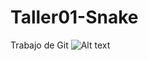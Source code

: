 # Taller01-Snake
Trabajo de Git
<img title="a title" alt="Alt text" src="C:\Users\Selim\Desktop\captura1.png">
